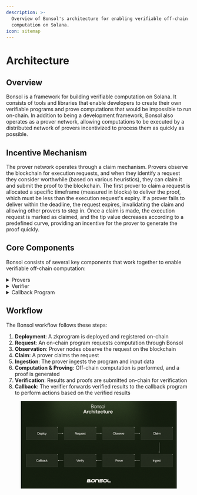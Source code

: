 ```yaml
---
description: >-
  Overview of Bonsol's architecture for enabling verifiable off-chain
  computation on Solana.
icon: sitemap
---
```


# Architecture

## Overview

Bonsol is a framework for building verifiable computation on Solana. It consists of tools and libraries that enable developers to create their own verifiable programs and prove computations that would be impossible to run on-chain. In addition to being a development framework, Bonsol also operates as a prover network, allowing computations to be executed by a distributed network of provers incentivized to process them as quickly as possible.

## Incentive Mechanism

The prover network operates through a claim mechanism. Provers observe the blockchain for execution requests, and when they identify a request they consider worthwhile (based on various heuristics), they can claim it and submit the proof to the blockchain. The first prover to claim a request is allocated a specific timeframe (measured in blocks) to deliver the proof, which must be less than the execution request's expiry. If a prover fails to deliver within the deadline, the request expires, invalidating the claim and allowing other provers to step in. Once a claim is made, the execution request is marked as claimed, and the tip value decreases according to a predefined curve, providing an incentive for the prover to generate the proof quickly.

## Core Components

Bonsol consists of several key components that work together to enable verifiable off-chain computation:

<details>

<summary>Provers</summary>

Provers are nodes that form the Bonsol network. They monitor transactions submitted to the Bonsol program on-chain, decide whether to claim execution requests, and submit proofs back to the verifier. The prover component is responsible for:

* Observing the blockchain for computation requests
* Ingesting the required data
* Performing off-chain computations
* Generating cryptographic proofs of those computations
* Submitting results and proofs back to the blockchain

</details>

<details>

<summary>Verifier</summary>

The verifier runs as a program on Solana and is responsible for:

* Verifying the cryptographic proofs submitted by provers
* Validating the integrity of the computation results
* Forwarding the validated output to the callback program

</details>

<details>

<summary>Callback Program</summary>

The callback program is developed by the application developer and receives output from the verifier. It can perform any desired actions with the verified results, such as:

* Updating on-chain state based on verified computation results
* Triggering additional on-chain processes
* Emitting events for off-chain systems to observe

</details>

## Workflow

The Bonsol workflow follows these steps:

1. **Deployment**: A zkprogram is deployed and registered on-chain
2. **Request**: An on-chain program requests computation through Bonsol
3. **Observation**: Prover nodes observe the request on the blockchain
4. **Claim**: A prover claims the request
5. **Ingestion**: The prover ingests the program and input data
6. **Computation & Proving**: Off-chain computation is performed, and a proof is generated
7. **Verification**: Results and proofs are submitted on-chain for verification
8. **Callback**: The verifier forwards verified results to the callback program to perform actions based on the verified results

<figure><img src="../.gitbook/assets/6 (1).png" alt=""><figcaption></figcaption></figure>
